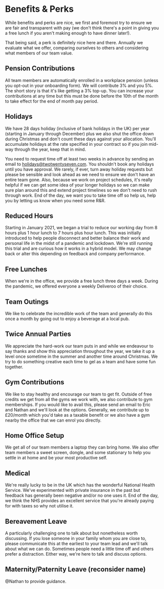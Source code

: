 # Benefits & Perks

While benefits and perks are nice, we first and foremost try to ensure we are fair and transparent with pay (we don't think there's a point in giving you a free lunch if you aren't making enough to have dinner later!). 

That being said, a perk is definitely nice here and there. Annually we evaluate what we offer, comparing ourselves to others and considering what members of our team value. 

## Pension Contributions

All team members are automatically enrolled in a workplace pension (unless you opt-out in your onboarding form). We will contribute 3% and you 5%. The short story is that it's like getting a 3% top-up. You can increase your contributions at any time but this must be done before the 10th of the month to take effect for the end of month pay period. 

## Holidays

We have 28 days holiday (inclusive of bank holidays in the UK) per year (starting in January through December) plus we also shut the office down during Christmas and don't count these days against your allocation. You'll accumulate holidays at the rate specified in your contract so if you join mid-way through the year, keep that in mind. 

You need to request time off at least two weeks in advance by sending an email to holidays@twotwentyseven.com. You shouldn't book any holidays until you have approval. We rarely, if ever, turn away holiday requests but please be sensible and look ahead as we need to ensure we don't have an entire team gone. Also, because we work on project schedules, it's really helpful if we can get some idea of your longer holidays so we can make sure plan around this and extend project timelines so we don't need to rush through work. End of the day, we want you to take time off so help us, help you by letting us know when you need some R&R. 

## Reduced Hours

Starting in January 2021, we began a trial to reduce our working day from 8 hours plus 1 hour lunch to 7 hours plus hour lunch. This was initially introduced to help people disconnect and better balance their work and personal life in the midst of a pandemic and lockdown. We're still running this trial and are curious how it works in a hybrid model. We may change back or alter this depending on feedback and company performance. 

## Free Lunches

When we're in the office, we provide a free lunch three days a week. During the pandemic, we offered everyone a weekly Deliveroo of their choice. 

## Team Outings

We like to celebrate the incredible work of the team and generally do this once a month by going out to enjoy a beverage at a local pub. 

## Twice Annual Parties

We appreciate the hard-work our team puts in and while we endeavour to say thanks and show this appreciation throughout the year, we take it up a level once sometime in the summer and another time around Christmas. We try to do something creative each time to gel as a team and have some fun together. 

## Gym Contributions

We like to stay healthy and encourage our team to get fit. Outside of free credits we get from all the gyms we work with, we also contribute to gym memberships. If you would like to avail this, please send an email to Eric and Nathan and we'll look at the options. Generally, we contribute up to £20/month which you'd take as a taxable benefit or we also have a gym nearby the office that we can enrol you directly. 

## Home Office Setup

We get all of our team members a laptop they can bring home. We also offer team members a sweet screen, dongle, and some stationary to help you settle in at home and be your most productive self. 

## Medical

We're really lucky to be in the UK which has the wonderful National Health Service. We've experimented with private insurance in the past but feedback has generally been negative and/or no one uses it. End of the day, we think the NHS provides an excellent service that you're already paying for with taxes so why not utilise it. 

## Bereavement Leave

A particularly challenging one to talk about but nonetheless worth discussing. If you lose someone in your family whom you are close to, please communicate this at the earliest to your team lead and we'll talk about what we can do. Sometimes people need a little time off and others prefer a distraction. Either way, we're here to talk and discuss options. 

## Maternity/Paternity Leave (reconsider name)

@Nathan to provide guidance. 


